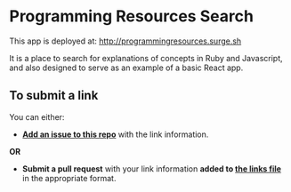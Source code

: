 # Programming Resources Search

This app is deployed at: http://programmingresources.surge.sh

It is a place to search for explanations of concepts in Ruby and Javascript, and also designed to serve as an example of a basic React app.

## To submit a link

You can either:

- **[Add an issue to this repo](https://github.com/neurodynamic/programming_resources_search/issues/new)** with the link information.

**OR**

- **Submit a pull request** with your link information **added to [the links file](src/data/links.js)** in the appropriate format.
